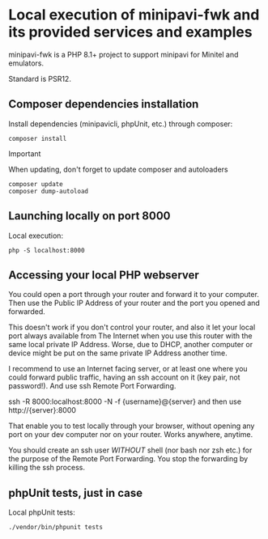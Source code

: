 # Local execution of minipavi-fwk and its provided services and examples

minipavi-fwk is a PHP 8.1+ project to support minipavi for Minitel and emulators.

Standard is PSR12.


## Composer dependencies installation
Install dependencies (minipavicli, phpUnit, etc.) through composer:
```
composer install
```

> [!IMPORTANT]
> When updating, don't forget to update composer and autoloaders
> ```
> composer update
> composer dump-autoload
> ```


## Launching locally on port 8000
Local execution:
```
php -S localhost:8000
```

## Accessing your local PHP webserver
You could open a port through your router and forward it to your computer.
Then use the Public IP Address of your router and the port you opened and forwarded.

This doesn't work if you don't control your router, and also it let your local port always available from The Internet when you use this router with the same local private IP Address. Worse, due to DHCP, another computer or device might be put on the same private IP Address another time.

I recommend to use an Internet facing server, or at least one where you could forward public traffic, having an ssh account on it (key pair, not password!). And use ssh Remote Port Forwarding.

ssh -R 8000:localhost:8000 -N -f {username}@{server}
and then use http://{server}:8000

That enable you to test locally through your browser, without opening any port on your dev computer nor on your router.
Works anywhere, anytime.

You should create an ssh user *WITHOUT* shell (nor bash nor zsh etc.) for the purpose of the Remote Port Forwarding.
You stop the forwarding by killing the ssh process.


## phpUnit tests, just in case
Local phpUnit tests:
```
./vendor/bin/phpunit tests
```